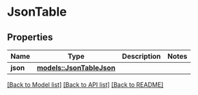 # JsonTable

## Properties

Name | Type | Description | Notes
------------ | ------------- | ------------- | -------------
**json** | [**models::JsonTableJson**](JSONTable_json.md) |  | 

[[Back to Model list]](../README.md#documentation-for-models) [[Back to API list]](../README.md#documentation-for-api-endpoints) [[Back to README]](../README.md)


